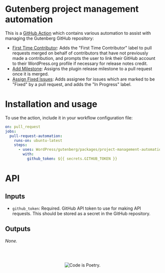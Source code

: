 # Gutenberg project management automation

This is a [GitHub Action](https://help.github.com/en/categories/automating-your-workflow-with-github-actions) which contains various automation to assist with managing the Gutenberg GitHub repository:

- [First Time Contributor](https://github.com/WordPress/gutenberg/tree/HEAD/packages/project-management-automation/lib/tasks/first-time-contributor): Adds the "First Time Contributor" label to pull requests merged on behalf of contributors that have not previously made a contribution, and prompts the user to link their GitHub account to their WordPress.org profile if necessary for release notes credit.
- [Add Milestone](https://github.com/WordPress/gutenberg/tree/HEAD/packages/project-management-automation/lib/tasks/add-milestone): Assigns the plugin release milestone to a pull request once it is merged.
- [Assign Fixed Issues](https://github.com/WordPress/gutenberg/tree/HEAD/packages/project-management-automation/lib/tasks/assign-fixed-issues): Adds assignee for issues which are marked to be "Fixed" by a pull request, and adds the "In Progress" label.

# Installation and usage

To use the action, include it in your workflow configuration file:

```yaml
on: pull_request
jobs:
  pull-request-automation:
    runs-on: ubuntu-latest
    steps:
      - uses: WordPress/gutenberg/packages/project-management-automation@master
        with:
          github_token: ${{ secrets.GITHUB_TOKEN }}

```

# API

## Inputs

- `github_token`: Required. GitHub API token to use for making API requests. This should be stored as a secret in the GitHub repository.

## Outputs

_None._

<br/><br/><p align="center"><img src="https://s.w.org/style/images/codeispoetry.png?1" alt="Code is Poetry." /></p>
